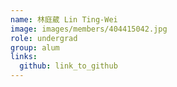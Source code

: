 ```yaml
---
name: 林庭葳 Lin Ting-Wei 
image: images/members/404415042.jpg 
role: undergrad
group: alum
links:
  github: link_to_github 
---
```


